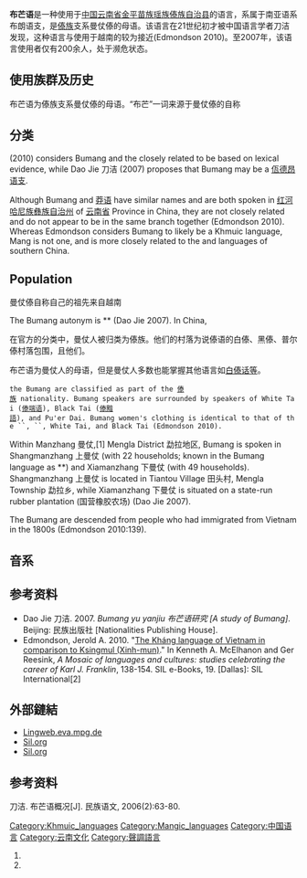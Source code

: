 **布芒语**是一种使用于[中国](https://zh.wikipedia.org/wiki/中国 "wikilink")[云南省](../Page/云南省.md "wikilink")[金平苗族瑶族傣族自治县](../Page/金平苗族瑶族傣族自治县.md "wikilink")的语言，系属于南亚语系布朗语支，是[傣族](../Page/傣族.md "wikilink")支系曼仗傣的母语。该语言在21世纪初才被中国语言学者刀洁发现，这种语言与使用于越南的较为接近(Edmondson 2010)。至2007年，该语言使用者仅有200余人，处于濒危状态。

## 使用族群及历史

布芒语为傣族支系曼仗傣的母语。“布芒”一词来源于曼仗傣的自称

## 分类

(2010) considers Bumang and the closely related  to be  based on lexical evidence, while Dao Jie 刀洁 (2007) proposes that Bumang may be a [佤德昂语支](https://zh.wikipedia.org/wiki/佤德昂语支 "wikilink").

Although Bumang and [莽语](../Page/莽语.md "wikilink") have similar names and are both spoken in [红河哈尼族彝族自治州](../Page/红河哈尼族彝族自治州.md "wikilink") of [云南省](../Page/云南省.md "wikilink") Province in China, they are not closely related and do not appear to be in the same branch together (Edmondson 2010). Whereas Edmondson considers Bumang to likely be a Khmuic language, Mang is not one, and is more closely related to the  and  languages of southern China.

## Population

曼仗傣自称自己的祖先来自越南

The Bumang autonym is ** (Dao Jie 2007). In China,

在官方的分类中，曼仗人被归类为傣族。他们的村落为说傣语的白傣、黑傣、普尔傣村落包围，且他们。

布芒语为曼仗人的母语，但是曼仗人多数也能掌握其他语言如[白傣话等](https://zh.wikipedia.org/wiki/傣端语 "wikilink")。

`the Bumang are classified as part of the `[`傣族`](../Page/傣族.md "wikilink")` nationality. Bumang speakers are surrounded by speakers of White Tai (`[`傣端语`](https://zh.wikipedia.org/wiki/傣端语 "wikilink")`), Black Tai (`[`傣黯語`](../Page/傣黯語.md "wikilink")`), and Pu'er Dai. Bumang women's clothing is identical to that of the ``, ``, White Tai, and Black Tai (Edmondson 2010).`

Within Manzhang 曼仗,\[1\] Mengla District 勐拉地区, Bumang is spoken in Shangmanzhang 上曼仗 (with 22 households; known in the Bumang language as **) and Xiamanzhang 下曼仗 (with 49 households). Shangmanzhang 上曼仗 is located in Tiantou Village 田头村, Mengla Township 勐拉乡, while Xiamanzhang 下曼仗 is situated on a state-run rubber plantation (国营橡胶农场) (Dao Jie 2007).

The Bumang are descended from  people who had immigrated from Vietnam in the 1800s (Edmondson 2010:139).

## 音系

## 参考资料

  - Dao Jie 刀洁. 2007. *Bumang yu yanjiu 布芒语研究 \[A study of Bumang\]*. Beijing: 民族出版社 \[Nationalities Publishing House\].
  - Edmondson, Jerold A. 2010. "[The Kháng language of Vietnam in comparison to Ksingmul (Xinh-mun)](http://www.sil.org/resources/publications/entry/9267)." In Kenneth A. McElhanon and Ger Reesink, *A Mosaic of languages and cultures: studies celebrating the career of Karl J. Franklin*, 138-154. SIL e-Books, 19. \[Dallas\]: SIL International\[2\]

## 外部鏈結

  - [Lingweb.eva.mpg.de](https://web.archive.org/web/20090727073204/http://lingweb.eva.mpg.de/numeral/Bumang.htm)
  - [Sil.org](http://www.sil.org/iso639-3/cr_files/2012-048_bvp.pdf)
  - [Sil.org](http://www.sil.org/iso639-3/cr_files/2012-048.pdf)

## 参考资料

刀洁. 布芒语概况\[J\]. 民族语文, 2006(2):63-80.

[Category:Khmuic_languages](https://zh.wikipedia.org/wiki/Category:Khmuic_languages "wikilink") [Category:Mangic_languages](https://zh.wikipedia.org/wiki/Category:Mangic_languages "wikilink") [Category:中国语言](https://zh.wikipedia.org/wiki/Category:中国语言 "wikilink") [Category:云南文化](https://zh.wikipedia.org/wiki/Category:云南文化 "wikilink") [Category:聲調語言](https://zh.wikipedia.org/wiki/Category:聲調語言 "wikilink")

1.
2.